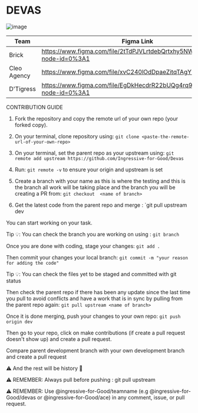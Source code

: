 # DEVAS

![image](https://user-images.githubusercontent.com/49078266/138479552-638c2eb9-e6a1-4084-837b-919f24a771df.png)

| Team | Figma Link | Hosted Link |
| --- | --- | --- |
| Brick | https://www.figma.com/file/2tTdPJVLrtdebQrtxhy5NW/Team1?node-id=0%3A1 |https://bricks-team.netlify.app/ |
| Cleo Agency | https://www.figma.com/file/xvC240lOdDpaeZitqTAgYZ/DevasTeam2 | |
| D'Tigress | https://www.figma.com/file/EgDkHecdrR22bUQg4rq9qQ/Team3?node-id=0%3A1 | https://dtigress-team.netlify.app/ |

CONTRIBUTION GUIDE

1. Fork the repository and copy the remote url of your own repo (your forked copy).

2. On your terminal, clone repository using: `git clone <paste-the-remote-url-of-your-own-repo>`

3. On your terminal, set the parent repo as your upstream using: `git remote add upstream https://github.com/Ingressive-for-Good/Devas`

4. Run: `git remote -v` to ensure your origin and upstream is set

5. Create a branch with your name as this is where the testing and this is the branch all work will be taking place and the branch you will be creating a PR from: `git checkout  <name of branch>`

6. Get the latest code from the parent repo and merge : `git pull upstream dev

You can start working on your task.

Tip 💡: You can check the branch you are working on using : `git branch`

Once you are done with coding, stage your changes: `git add .`

Then commit your changes your local branch: `git commit -m "your reason for adding the code"`

Tip 💡: You can check the files yet to be staged and committed with git status

Then check the parent repo if there has been any update since the last time you pull to avoid conflicts and have a work that is in sync by pulling from the parent repo again: `git pull upstream <name of branch>`

Once it is done merging, push your changes to your own repo: `git push origin dev`

Then go to your repo, click on make contributions (if create a pull request doesn't show up) and create a pull request.

Compare parent development branch with your own development branch and create a pull request

⚠️ And the rest will be history 🙂

⚠️ REMEMBER: Always pull before pushing : git pull upstream <name of branch>
 
 
⚠️ REMEMBER: Use @ingressive-for-Good/teamname (e.g @ingressive-for-Good/devas or @ingressive-for-Good/ace) in any comment, issue, or pull request.

